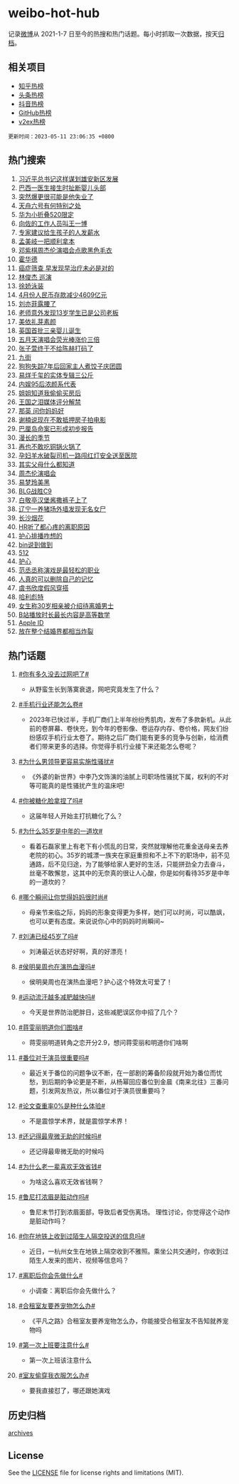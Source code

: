 # weibo-hot-hub

记录[微博](https://www.weibo.com)从 2021-1-7 日至今的热搜和热门话题。每小时抓取一次数据，按天[归档](archives)。

## 相关项目

- [知乎热榜](https://github.com/lonnyzhang423/zhihu-hot-hub)
- [头条热榜](https://github.com/lonnyzhang423/toutiao-hot-hub)
- [抖音热榜](https://github.com/lonnyzhang423/douyin-hot-hub)
- [GitHub热榜](https://github.com/lonnyzhang423/github-hot-hub)
- [v2ex热榜](https://github.com/lonnyzhang423/v2ex-hot-hub)


`更新时间：2023-05-11 23:06:35 +0800`

## 热门搜索

1. [习近平总书记这样谋划雄安新区发展](https://m.weibo.cn/search?containerid=100103type%3D1%26t%3D10%26q%3D%23%E4%B9%A0%E8%BF%91%E5%B9%B3%E6%80%BB%E4%B9%A6%E8%AE%B0%E8%BF%99%E6%A0%B7%E8%B0%8B%E5%88%92%E9%9B%84%E5%AE%89%E6%96%B0%E5%8C%BA%E5%8F%91%E5%B1%95%23&stream_entry_id=51&isnewpage=1&extparam=seat%3D1%26filter_type%3Drealtimehot%26c_type%3D51%26pos%3D0%26stream_entry_id%3D51%26cate%3D10103%26dgr%3D0%26display_time%3D1683817592%26pre_seqid%3D168381759268201841816&luicode=10000011&lfid=106003type%253D25%2526t%253D3%2526disable_hot%253D1%2526filter_type%253Drealtimehot)
1. [巴西一医生接生时扯断婴儿头部](https://m.weibo.cn/search?containerid=100103type%3D1%26t%3D10%26q%3D%23%E5%B7%B4%E8%A5%BF%E4%B8%80%E5%8C%BB%E7%94%9F%E6%8E%A5%E7%94%9F%E6%97%B6%E6%89%AF%E6%96%AD%E5%A9%B4%E5%84%BF%E5%A4%B4%E9%83%A8%23&stream_entry_id=31&isnewpage=1&extparam=seat%3D1%26lcate%3D5001%26filter_type%3Drealtimehot%26c_type%3D31%26pos%3D0%26realpos%3D1%26cate%3D5001%26dgr%3D0%26band_rank%3D1%26stream_entry_id%3D31%26q%3D%2523%25E5%25B7%25B4%25E8%25A5%25BF%25E4%25B8%2580%25E5%258C%25BB%25E7%2594%259F%25E6%258E%25A5%25E7%2594%259F%25E6%2597%25B6%25E6%2589%25AF%25E6%2596%25AD%25E5%25A9%25B4%25E5%2584%25BF%25E5%25A4%25B4%25E9%2583%25A8%2523%26flag%3D1%26display_time%3D1683817592%26pre_seqid%3D168381759268201841816&luicode=10000011&lfid=106003type%253D25%2526t%253D3%2526disable_hot%253D1%2526filter_type%253Drealtimehot)
1. [突然爆更很可能是他失业了](https://m.weibo.cn/search?containerid=100103type%3D1%26t%3D10%26q%3D%E7%AA%81%E7%84%B6%E7%88%86%E6%9B%B4%E5%BE%88%E5%8F%AF%E8%83%BD%E6%98%AF%E4%BB%96%E5%A4%B1%E4%B8%9A%E4%BA%86&stream_entry_id=31&isnewpage=1&extparam=seat%3D1%26lcate%3D5001%26filter_type%3Drealtimehot%26c_type%3D31%26pos%3D1%26realpos%3D2%26cate%3D5001%26dgr%3D0%26band_rank%3D2%26stream_entry_id%3D31%26q%3D%25E7%25AA%2581%25E7%2584%25B6%25E7%2588%2586%25E6%259B%25B4%25E5%25BE%2588%25E5%258F%25AF%25E8%2583%25BD%25E6%2598%25AF%25E4%25BB%2596%25E5%25A4%25B1%25E4%25B8%259A%25E4%25BA%2586%26flag%3D2%26display_time%3D1683817592%26pre_seqid%3D168381759268201841816&luicode=10000011&lfid=106003type%253D25%2526t%253D3%2526disable_hot%253D1%2526filter_type%253Drealtimehot)
1. [天舟六号有何特别之处](https://m.weibo.cn/search?containerid=100103type%3D1%26t%3D10%26q%3D%23%E5%A4%A9%E8%88%9F%E5%85%AD%E5%8F%B7%E6%9C%89%E4%BD%95%E7%89%B9%E5%88%AB%E4%B9%8B%E5%A4%84%23&stream_entry_id=31&isnewpage=1&extparam=seat%3D1%26lcate%3D5001%26filter_type%3Drealtimehot%26c_type%3D31%26pos%3D2%26realpos%3D3%26cate%3D5001%26dgr%3D0%26band_rank%3D3%26stream_entry_id%3D31%26q%3D%2523%25E5%25A4%25A9%25E8%2588%259F%25E5%2585%25AD%25E5%258F%25B7%25E6%259C%2589%25E4%25BD%2595%25E7%2589%25B9%25E5%2588%25AB%25E4%25B9%258B%25E5%25A4%2584%2523%26flag%3D0%26display_time%3D1683817592%26pre_seqid%3D168381759268201841816&luicode=10000011&lfid=106003type%253D25%2526t%253D3%2526disable_hot%253D1%2526filter_type%253Drealtimehot)
1. [华为小折叠520限定](https://m.weibo.cn/search?containerid=100103type%3D1%26t%3D10%26q%3D%23%E5%8D%8E%E4%B8%BA%E5%B0%8F%E6%8A%98%E5%8F%A0520%E9%99%90%E5%AE%9A%23&stream_entry_id=31&isnewpage=1&extparam=seat%3D1%26lcate%3D5001%26filter_type%3Drealtimehot%26c_type%3D31%26pos%3D3%26adid%3D188792%26cate%3D5001%26dgr%3D0%26topic_ad%3D1%26is_ad_pos%3D1%26stream_entry_id%3D31%26band_rank%3D4%26q%3D%2523%25E5%258D%258E%25E4%25B8%25BA%25E5%25B0%258F%25E6%258A%2598%25E5%258F%25A0520%25E9%2599%2590%25E5%25AE%259A%2523%26display_time%3D1683817592%26pre_seqid%3D168381759268201841816&luicode=10000011&lfid=106003type%253D25%2526t%253D3%2526disable_hot%253D1%2526filter_type%253Drealtimehot)
1. [向佐的工作人员叫王一博](https://m.weibo.cn/search?containerid=100103type%3D1%26t%3D10%26q%3D%23%E5%90%91%E4%BD%90%E7%9A%84%E5%B7%A5%E4%BD%9C%E4%BA%BA%E5%91%98%E5%8F%AB%E7%8E%8B%E4%B8%80%E5%8D%9A%23&stream_entry_id=31&isnewpage=1&extparam=seat%3D1%26lcate%3D5001%26filter_type%3Drealtimehot%26c_type%3D31%26pos%3D4%26realpos%3D4%26cate%3D5001%26dgr%3D0%26band_rank%3D4%26stream_entry_id%3D31%26q%3D%2523%25E5%2590%2591%25E4%25BD%2590%25E7%259A%2584%25E5%25B7%25A5%25E4%25BD%259C%25E4%25BA%25BA%25E5%2591%2598%25E5%258F%25AB%25E7%258E%258B%25E4%25B8%2580%25E5%258D%259A%2523%26flag%3D1%26display_time%3D1683817592%26pre_seqid%3D168381759268201841816&luicode=10000011&lfid=106003type%253D25%2526t%253D3%2526disable_hot%253D1%2526filter_type%253Drealtimehot)
1. [专家建议给生孩子的人发薪水](https://m.weibo.cn/search?containerid=100103type%3D1%26t%3D10%26q%3D%23%E4%B8%93%E5%AE%B6%E5%BB%BA%E8%AE%AE%E7%BB%99%E7%94%9F%E5%AD%A9%E5%AD%90%E7%9A%84%E4%BA%BA%E5%8F%91%E8%96%AA%E6%B0%B4%23&stream_entry_id=31&isnewpage=1&extparam=seat%3D1%26lcate%3D5001%26filter_type%3Drealtimehot%26c_type%3D31%26pos%3D5%26realpos%3D5%26cate%3D5001%26dgr%3D0%26band_rank%3D5%26stream_entry_id%3D31%26q%3D%2523%25E4%25B8%2593%25E5%25AE%25B6%25E5%25BB%25BA%25E8%25AE%25AE%25E7%25BB%2599%25E7%2594%259F%25E5%25AD%25A9%25E5%25AD%2590%25E7%259A%2584%25E4%25BA%25BA%25E5%258F%2591%25E8%2596%25AA%25E6%25B0%25B4%2523%26flag%3D1%26display_time%3D1683817592%26pre_seqid%3D168381759268201841816&luicode=10000011&lfid=106003type%253D25%2526t%253D3%2526disable_hot%253D1%2526filter_type%253Drealtimehot)
1. [孟美岐一把顺利拿本](https://m.weibo.cn/search?containerid=100103type%3D1%26t%3D10%26q%3D%23%E5%AD%9F%E7%BE%8E%E5%B2%90%E4%B8%80%E6%8A%8A%E9%A1%BA%E5%88%A9%E6%8B%BF%E6%9C%AC%23&stream_entry_id=31&isnewpage=1&extparam=seat%3D1%26lcate%3D5001%26filter_type%3Drealtimehot%26c_type%3D31%26pos%3D6%26realpos%3D6%26cate%3D5001%26dgr%3D0%26band_rank%3D6%26stream_entry_id%3D31%26q%3D%2523%25E5%25AD%259F%25E7%25BE%258E%25E5%25B2%2590%25E4%25B8%2580%25E6%258A%258A%25E9%25A1%25BA%25E5%2588%25A9%25E6%258B%25BF%25E6%259C%25AC%2523%26flag%3D1%26display_time%3D1683817592%26pre_seqid%3D168381759268201841816&luicode=10000011&lfid=106003type%253D25%2526t%253D3%2526disable_hot%253D1%2526filter_type%253Drealtimehot)
1. [邓紫棋周杰伦演唱会点歌黑色毛衣](https://m.weibo.cn/search?containerid=100103type%3D1%26t%3D10%26q%3D%E9%82%93%E7%B4%AB%E6%A3%8B%E5%91%A8%E6%9D%B0%E4%BC%A6%E6%BC%94%E5%94%B1%E4%BC%9A%E7%82%B9%E6%AD%8C%E9%BB%91%E8%89%B2%E6%AF%9B%E8%A1%A3&stream_entry_id=31&isnewpage=1&extparam=seat%3D1%26lcate%3D5001%26filter_type%3Drealtimehot%26c_type%3D31%26pos%3D7%26realpos%3D7%26cate%3D5001%26dgr%3D0%26band_rank%3D7%26stream_entry_id%3D31%26q%3D%25E9%2582%2593%25E7%25B4%25AB%25E6%25A3%258B%25E5%2591%25A8%25E6%259D%25B0%25E4%25BC%25A6%25E6%25BC%2594%25E5%2594%25B1%25E4%25BC%259A%25E7%2582%25B9%25E6%25AD%258C%25E9%25BB%2591%25E8%2589%25B2%25E6%25AF%259B%25E8%25A1%25A3%26flag%3D1%26display_time%3D1683817592%26pre_seqid%3D168381759268201841816&luicode=10000011&lfid=106003type%253D25%2526t%253D3%2526disable_hot%253D1%2526filter_type%253Drealtimehot)
1. [霍华德](https://m.weibo.cn/search?containerid=100103type%3D1%26t%3D10%26q%3D%E9%9C%8D%E5%8D%8E%E5%BE%B7&stream_entry_id=31&isnewpage=1&extparam=seat%3D1%26lcate%3D5001%26filter_type%3Drealtimehot%26c_type%3D31%26pos%3D8%26realpos%3D8%26cate%3D5001%26dgr%3D0%26band_rank%3D8%26stream_entry_id%3D31%26q%3D%25E9%259C%258D%25E5%258D%258E%25E5%25BE%25B7%26flag%3D1%26display_time%3D1683817592%26pre_seqid%3D168381759268201841816&luicode=10000011&lfid=106003type%253D25%2526t%253D3%2526disable_hot%253D1%2526filter_type%253Drealtimehot)
1. [癌症筛查 早发现早治疗未必是对的](https://m.weibo.cn/search?containerid=100103type%3D1%26t%3D10%26q%3D%E7%99%8C%E7%97%87%E7%AD%9B%E6%9F%A5+%E6%97%A9%E5%8F%91%E7%8E%B0%E6%97%A9%E6%B2%BB%E7%96%97%E6%9C%AA%E5%BF%85%E6%98%AF%E5%AF%B9%E7%9A%84&stream_entry_id=31&isnewpage=1&extparam=seat%3D1%26lcate%3D5001%26filter_type%3Drealtimehot%26c_type%3D31%26pos%3D9%26realpos%3D9%26cate%3D5001%26dgr%3D0%26band_rank%3D9%26stream_entry_id%3D31%26q%3D%25E7%2599%258C%25E7%2597%2587%25E7%25AD%259B%25E6%259F%25A5%2520%25E6%2597%25A9%25E5%258F%2591%25E7%258E%25B0%25E6%2597%25A9%25E6%25B2%25BB%25E7%2596%2597%25E6%259C%25AA%25E5%25BF%2585%25E6%2598%25AF%25E5%25AF%25B9%25E7%259A%2584%26flag%3D16%26display_time%3D1683817592%26pre_seqid%3D168381759268201841816&luicode=10000011&lfid=106003type%253D25%2526t%253D3%2526disable_hot%253D1%2526filter_type%253Drealtimehot)
1. [林俊杰 巡演](https://m.weibo.cn/search?containerid=100103type%3D1%26t%3D10%26q%3D%E6%9E%97%E4%BF%8A%E6%9D%B0+%E5%B7%A1%E6%BC%94&stream_entry_id=31&isnewpage=1&extparam=seat%3D1%26lcate%3D5001%26filter_type%3Drealtimehot%26c_type%3D31%26pos%3D10%26realpos%3D10%26cate%3D5001%26dgr%3D0%26band_rank%3D10%26stream_entry_id%3D31%26q%3D%25E6%259E%2597%25E4%25BF%258A%25E6%259D%25B0%2520%25E5%25B7%25A1%25E6%25BC%2594%26flag%3D1%26display_time%3D1683817592%26pre_seqid%3D168381759268201841816&luicode=10000011&lfid=106003type%253D25%2526t%253D3%2526disable_hot%253D1%2526filter_type%253Drealtimehot)
1. [徐娇泳装](https://m.weibo.cn/search?containerid=100103type%3D1%26t%3D10%26q%3D%23%E5%BE%90%E5%A8%87%E6%B3%B3%E8%A3%85%23&stream_entry_id=31&isnewpage=1&extparam=seat%3D1%26lcate%3D5001%26filter_type%3Drealtimehot%26c_type%3D31%26pos%3D11%26realpos%3D11%26cate%3D5001%26dgr%3D0%26band_rank%3D11%26stream_entry_id%3D31%26q%3D%2523%25E5%25BE%2590%25E5%25A8%2587%25E6%25B3%25B3%25E8%25A3%2585%2523%26flag%3D2%26display_time%3D1683817592%26pre_seqid%3D168381759268201841816&luicode=10000011&lfid=106003type%253D25%2526t%253D3%2526disable_hot%253D1%2526filter_type%253Drealtimehot)
1. [4月份人民币存款减少4609亿元](https://m.weibo.cn/search?containerid=100103type%3D1%26t%3D10%26q%3D%234%E6%9C%88%E4%BB%BD%E4%BA%BA%E6%B0%91%E5%B8%81%E5%AD%98%E6%AC%BE%E5%87%8F%E5%B0%914609%E4%BA%BF%E5%85%83%23&stream_entry_id=31&isnewpage=1&extparam=seat%3D1%26lcate%3D5001%26filter_type%3Drealtimehot%26c_type%3D31%26pos%3D12%26realpos%3D12%26cate%3D5001%26dgr%3D0%26band_rank%3D12%26stream_entry_id%3D31%26q%3D%25234%25E6%259C%2588%25E4%25BB%25BD%25E4%25BA%25BA%25E6%25B0%2591%25E5%25B8%2581%25E5%25AD%2598%25E6%25AC%25BE%25E5%2587%258F%25E5%25B0%25914609%25E4%25BA%25BF%25E5%2585%2583%2523%26flag%3D0%26display_time%3D1683817592%26pre_seqid%3D168381759268201841816&luicode=10000011&lfid=106003type%253D25%2526t%253D3%2526disable_hot%253D1%2526filter_type%253Drealtimehot)
1. [刘亦菲露腰了](https://m.weibo.cn/search?containerid=100103type%3D1%26t%3D10%26q%3D%23%E5%88%98%E4%BA%A6%E8%8F%B2%E9%9C%B2%E8%85%B0%E4%BA%86%23&stream_entry_id=31&isnewpage=1&extparam=seat%3D1%26lcate%3D5001%26filter_type%3Drealtimehot%26c_type%3D31%26pos%3D13%26realpos%3D13%26cate%3D5001%26dgr%3D0%26band_rank%3D13%26stream_entry_id%3D31%26q%3D%2523%25E5%2588%2598%25E4%25BA%25A6%25E8%258F%25B2%25E9%259C%25B2%25E8%2585%25B0%25E4%25BA%2586%2523%26flag%3D2%26display_time%3D1683817592%26pre_seqid%3D168381759268201841816&luicode=10000011&lfid=106003type%253D25%2526t%253D3%2526disable_hot%253D1%2526filter_type%253Drealtimehot)
1. [老师意外发现13岁学生已是公司老板](https://m.weibo.cn/search?containerid=100103type%3D1%26t%3D10%26q%3D%23%E8%80%81%E5%B8%88%E6%84%8F%E5%A4%96%E5%8F%91%E7%8E%B013%E5%B2%81%E5%AD%A6%E7%94%9F%E5%B7%B2%E6%98%AF%E5%85%AC%E5%8F%B8%E8%80%81%E6%9D%BF%23&stream_entry_id=31&isnewpage=1&extparam=seat%3D1%26lcate%3D5001%26filter_type%3Drealtimehot%26c_type%3D31%26pos%3D14%26realpos%3D14%26cate%3D5001%26dgr%3D0%26band_rank%3D14%26stream_entry_id%3D31%26q%3D%2523%25E8%2580%2581%25E5%25B8%2588%25E6%2584%258F%25E5%25A4%2596%25E5%258F%2591%25E7%258E%25B013%25E5%25B2%2581%25E5%25AD%25A6%25E7%2594%259F%25E5%25B7%25B2%25E6%2598%25AF%25E5%2585%25AC%25E5%258F%25B8%25E8%2580%2581%25E6%259D%25BF%2523%26flag%3D0%26display_time%3D1683817592%26pre_seqid%3D168381759268201841816&luicode=10000011&lfid=106003type%253D25%2526t%253D3%2526disable_hot%253D1%2526filter_type%253Drealtimehot)
1. [美依礼芽素颜](https://m.weibo.cn/search?containerid=100103type%3D1%26t%3D10%26q%3D%23%E7%BE%8E%E4%BE%9D%E7%A4%BC%E8%8A%BD%E7%B4%A0%E9%A2%9C%23&stream_entry_id=31&isnewpage=1&extparam=seat%3D1%26lcate%3D5001%26filter_type%3Drealtimehot%26c_type%3D31%26pos%3D15%26realpos%3D15%26cate%3D5001%26dgr%3D0%26band_rank%3D15%26stream_entry_id%3D31%26q%3D%2523%25E7%25BE%258E%25E4%25BE%259D%25E7%25A4%25BC%25E8%258A%25BD%25E7%25B4%25A0%25E9%25A2%259C%2523%26flag%3D0%26display_time%3D1683817592%26pre_seqid%3D168381759268201841816&luicode=10000011&lfid=106003type%253D25%2526t%253D3%2526disable_hot%253D1%2526filter_type%253Drealtimehot)
1. [英国首批三亲婴儿诞生](https://m.weibo.cn/search?containerid=100103type%3D1%26t%3D10%26q%3D%23%E8%8B%B1%E5%9B%BD%E9%A6%96%E6%89%B9%E4%B8%89%E4%BA%B2%E5%A9%B4%E5%84%BF%E8%AF%9E%E7%94%9F%23&stream_entry_id=31&isnewpage=1&extparam=seat%3D1%26lcate%3D5001%26filter_type%3Drealtimehot%26c_type%3D31%26pos%3D16%26realpos%3D16%26cate%3D5001%26dgr%3D0%26band_rank%3D16%26stream_entry_id%3D31%26q%3D%2523%25E8%258B%25B1%25E5%259B%25BD%25E9%25A6%2596%25E6%2589%25B9%25E4%25B8%2589%25E4%25BA%25B2%25E5%25A9%25B4%25E5%2584%25BF%25E8%25AF%259E%25E7%2594%259F%2523%26flag%3D0%26display_time%3D1683817592%26pre_seqid%3D168381759268201841816&luicode=10000011&lfid=106003type%253D25%2526t%253D3%2526disable_hot%253D1%2526filter_type%253Drealtimehot)
1. [五月天演唱会荧光棒涨价三倍](https://m.weibo.cn/search?containerid=100103type%3D1%26t%3D10%26q%3D%23%E4%BA%94%E6%9C%88%E5%A4%A9%E6%BC%94%E5%94%B1%E4%BC%9A%E8%8D%A7%E5%85%89%E6%A3%92%E6%B6%A8%E4%BB%B7%E4%B8%89%E5%80%8D%23&stream_entry_id=31&isnewpage=1&extparam=seat%3D1%26lcate%3D5001%26filter_type%3Drealtimehot%26c_type%3D31%26pos%3D17%26realpos%3D17%26cate%3D5001%26dgr%3D0%26band_rank%3D17%26stream_entry_id%3D31%26q%3D%2523%25E4%25BA%2594%25E6%259C%2588%25E5%25A4%25A9%25E6%25BC%2594%25E5%2594%25B1%25E4%25BC%259A%25E8%258D%25A7%25E5%2585%2589%25E6%25A3%2592%25E6%25B6%25A8%25E4%25BB%25B7%25E4%25B8%2589%25E5%2580%258D%2523%26flag%3D1%26display_time%3D1683817592%26pre_seqid%3D168381759268201841816&luicode=10000011&lfid=106003type%253D25%2526t%253D3%2526disable_hot%253D1%2526filter_type%253Drealtimehot)
1. [张子萱终于不给陈赫打码了](https://m.weibo.cn/search?containerid=100103type%3D1%26t%3D10%26q%3D%23%E5%BC%A0%E5%AD%90%E8%90%B1%E7%BB%88%E4%BA%8E%E4%B8%8D%E7%BB%99%E9%99%88%E8%B5%AB%E6%89%93%E7%A0%81%E4%BA%86%23&stream_entry_id=31&isnewpage=1&extparam=seat%3D1%26lcate%3D5001%26filter_type%3Drealtimehot%26c_type%3D31%26pos%3D18%26realpos%3D18%26cate%3D5001%26dgr%3D0%26band_rank%3D18%26stream_entry_id%3D31%26q%3D%2523%25E5%25BC%25A0%25E5%25AD%2590%25E8%2590%25B1%25E7%25BB%2588%25E4%25BA%258E%25E4%25B8%258D%25E7%25BB%2599%25E9%2599%2588%25E8%25B5%25AB%25E6%2589%2593%25E7%25A0%2581%25E4%25BA%2586%2523%26flag%3D0%26display_time%3D1683817592%26pre_seqid%3D168381759268201841816&luicode=10000011&lfid=106003type%253D25%2526t%253D3%2526disable_hot%253D1%2526filter_type%253Drealtimehot)
1. [九街](https://m.weibo.cn/search?containerid=100103type%3D1%26t%3D10%26q%3D%E4%B9%9D%E8%A1%97&stream_entry_id=31&isnewpage=1&extparam=seat%3D1%26lcate%3D5001%26filter_type%3Drealtimehot%26c_type%3D31%26pos%3D19%26realpos%3D19%26cate%3D5001%26dgr%3D0%26band_rank%3D19%26stream_entry_id%3D31%26q%3D%25E4%25B9%259D%25E8%25A1%2597%26flag%3D1%26display_time%3D1683817592%26pre_seqid%3D168381759268201841816&luicode=10000011&lfid=106003type%253D25%2526t%253D3%2526disable_hot%253D1%2526filter_type%253Drealtimehot)
1. [狗狗失踪7年后回家主人煮饺子庆团圆](https://m.weibo.cn/search?containerid=100103type%3D1%26t%3D10%26q%3D%23%E7%8B%97%E7%8B%97%E5%A4%B1%E8%B8%AA7%E5%B9%B4%E5%90%8E%E5%9B%9E%E5%AE%B6%E4%B8%BB%E4%BA%BA%E7%85%AE%E9%A5%BA%E5%AD%90%E5%BA%86%E5%9B%A2%E5%9C%86%23&stream_entry_id=31&isnewpage=1&extparam=seat%3D1%26lcate%3D5001%26filter_type%3Drealtimehot%26c_type%3D31%26pos%3D20%26realpos%3D20%26cate%3D5001%26dgr%3D0%26band_rank%3D20%26stream_entry_id%3D31%26q%3D%2523%25E7%258B%2597%25E7%258B%2597%25E5%25A4%25B1%25E8%25B8%25AA7%25E5%25B9%25B4%25E5%2590%258E%25E5%259B%259E%25E5%25AE%25B6%25E4%25B8%25BB%25E4%25BA%25BA%25E7%2585%25AE%25E9%25A5%25BA%25E5%25AD%2590%25E5%25BA%2586%25E5%259B%25A2%25E5%259C%2586%2523%26flag%3D0%26display_time%3D1683817592%26pre_seqid%3D168381759268201841816&luicode=10000011&lfid=106003type%253D25%2526t%253D3%2526disable_hot%253D1%2526filter_type%253Drealtimehot)
1. [易烊千玺的实体专辑三公斤](https://m.weibo.cn/search?containerid=100103type%3D1%26t%3D10%26q%3D%23%E6%98%93%E7%83%8A%E5%8D%83%E7%8E%BA%E7%9A%84%E5%AE%9E%E4%BD%93%E4%B8%93%E8%BE%91%E4%B8%89%E5%85%AC%E6%96%A4%23&stream_entry_id=31&isnewpage=1&extparam=seat%3D1%26lcate%3D5001%26filter_type%3Drealtimehot%26c_type%3D31%26pos%3D21%26realpos%3D21%26cate%3D5001%26dgr%3D0%26band_rank%3D21%26stream_entry_id%3D31%26q%3D%2523%25E6%2598%2593%25E7%2583%258A%25E5%258D%2583%25E7%258E%25BA%25E7%259A%2584%25E5%25AE%259E%25E4%25BD%2593%25E4%25B8%2593%25E8%25BE%2591%25E4%25B8%2589%25E5%2585%25AC%25E6%2596%25A4%2523%26flag%3D1%26display_time%3D1683817592%26pre_seqid%3D168381759268201841816&luicode=10000011&lfid=106003type%253D25%2526t%253D3%2526disable_hot%253D1%2526filter_type%253Drealtimehot)
1. [内娱95后浓颜系代表](https://m.weibo.cn/search?containerid=100103type%3D1%26t%3D10%26q%3D%23%E5%86%85%E5%A8%B195%E5%90%8E%E6%B5%93%E9%A2%9C%E7%B3%BB%E4%BB%A3%E8%A1%A8%23&stream_entry_id=31&isnewpage=1&extparam=seat%3D1%26lcate%3D5001%26filter_type%3Drealtimehot%26c_type%3D31%26pos%3D22%26realpos%3D22%26cate%3D5001%26dgr%3D0%26band_rank%3D22%26stream_entry_id%3D31%26q%3D%2523%25E5%2586%2585%25E5%25A8%25B195%25E5%2590%258E%25E6%25B5%2593%25E9%25A2%259C%25E7%25B3%25BB%25E4%25BB%25A3%25E8%25A1%25A8%2523%26flag%3D1%26display_time%3D1683817592%26pre_seqid%3D168381759268201841816&luicode=10000011&lfid=106003type%253D25%2526t%253D3%2526disable_hot%253D1%2526filter_type%253Drealtimehot)
1. [姐姐知道我偷偷买房后](https://m.weibo.cn/search?containerid=100103type%3D1%26t%3D10%26q%3D%23%E5%A7%90%E5%A7%90%E7%9F%A5%E9%81%93%E6%88%91%E5%81%B7%E5%81%B7%E4%B9%B0%E6%88%BF%E5%90%8E%23&stream_entry_id=31&isnewpage=1&extparam=seat%3D1%26lcate%3D5001%26filter_type%3Drealtimehot%26c_type%3D31%26pos%3D23%26realpos%3D23%26cate%3D5001%26dgr%3D0%26band_rank%3D23%26stream_entry_id%3D31%26q%3D%2523%25E5%25A7%2590%25E5%25A7%2590%25E7%259F%25A5%25E9%2581%2593%25E6%2588%2591%25E5%2581%25B7%25E5%2581%25B7%25E4%25B9%25B0%25E6%2588%25BF%25E5%2590%258E%2523%26flag%3D0%26display_time%3D1683817592%26pre_seqid%3D168381759268201841816&luicode=10000011&lfid=106003type%253D25%2526t%253D3%2526disable_hot%253D1%2526filter_type%253Drealtimehot)
1. [王国之泪媒体评分解禁](https://m.weibo.cn/search?containerid=100103type%3D1%26t%3D10%26q%3D%23%E7%8E%8B%E5%9B%BD%E4%B9%8B%E6%B3%AA%E5%AA%92%E4%BD%93%E8%AF%84%E5%88%86%E8%A7%A3%E7%A6%81%23&stream_entry_id=31&isnewpage=1&extparam=seat%3D1%26lcate%3D5001%26filter_type%3Drealtimehot%26c_type%3D31%26pos%3D24%26realpos%3D24%26cate%3D5001%26dgr%3D0%26band_rank%3D24%26stream_entry_id%3D31%26q%3D%2523%25E7%258E%258B%25E5%259B%25BD%25E4%25B9%258B%25E6%25B3%25AA%25E5%25AA%2592%25E4%25BD%2593%25E8%25AF%2584%25E5%2588%2586%25E8%25A7%25A3%25E7%25A6%2581%2523%26flag%3D0%26display_time%3D1683817592%26pre_seqid%3D168381759268201841816&luicode=10000011&lfid=106003type%253D25%2526t%253D3%2526disable_hot%253D1%2526filter_type%253Drealtimehot)
1. [那英 问你妈妈好](https://m.weibo.cn/search?containerid=100103type%3D1%26t%3D10%26q%3D%E9%82%A3%E8%8B%B1+%E9%97%AE%E4%BD%A0%E5%A6%88%E5%A6%88%E5%A5%BD&stream_entry_id=31&isnewpage=1&extparam=seat%3D1%26lcate%3D5001%26filter_type%3Drealtimehot%26c_type%3D31%26pos%3D25%26realpos%3D25%26cate%3D5001%26dgr%3D0%26band_rank%3D25%26stream_entry_id%3D31%26q%3D%25E9%2582%25A3%25E8%258B%25B1%2520%25E9%2597%25AE%25E4%25BD%25A0%25E5%25A6%2588%25E5%25A6%2588%25E5%25A5%25BD%26flag%3D0%26display_time%3D1683817592%26pre_seqid%3D168381759268201841816&luicode=10000011&lfid=106003type%253D25%2526t%253D3%2526disable_hot%253D1%2526filter_type%253Drealtimehot)
1. [谢楠说现在不敢抵押房子拍电影](https://m.weibo.cn/search?containerid=100103type%3D1%26t%3D10%26q%3D%23%E8%B0%A2%E6%A5%A0%E8%AF%B4%E7%8E%B0%E5%9C%A8%E4%B8%8D%E6%95%A2%E6%8A%B5%E6%8A%BC%E6%88%BF%E5%AD%90%E6%8B%8D%E7%94%B5%E5%BD%B1%23&stream_entry_id=31&isnewpage=1&extparam=seat%3D1%26lcate%3D5001%26filter_type%3Drealtimehot%26c_type%3D31%26pos%3D26%26realpos%3D26%26cate%3D5001%26dgr%3D0%26band_rank%3D26%26stream_entry_id%3D31%26q%3D%2523%25E8%25B0%25A2%25E6%25A5%25A0%25E8%25AF%25B4%25E7%258E%25B0%25E5%259C%25A8%25E4%25B8%258D%25E6%2595%25A2%25E6%258A%25B5%25E6%258A%25BC%25E6%2588%25BF%25E5%25AD%2590%25E6%258B%258D%25E7%2594%25B5%25E5%25BD%25B1%2523%26flag%3D0%26display_time%3D1683817592%26pre_seqid%3D168381759268201841816&luicode=10000011&lfid=106003type%253D25%2526t%253D3%2526disable_hot%253D1%2526filter_type%253Drealtimehot)
1. [巴厘岛命案已形成初步报告](https://m.weibo.cn/search?containerid=100103type%3D1%26t%3D10%26q%3D%23%E5%B7%B4%E5%8E%98%E5%B2%9B%E5%91%BD%E6%A1%88%E5%B7%B2%E5%BD%A2%E6%88%90%E5%88%9D%E6%AD%A5%E6%8A%A5%E5%91%8A%23&stream_entry_id=31&isnewpage=1&extparam=seat%3D1%26lcate%3D5001%26filter_type%3Drealtimehot%26c_type%3D31%26pos%3D27%26realpos%3D27%26cate%3D5001%26dgr%3D0%26band_rank%3D27%26stream_entry_id%3D31%26q%3D%2523%25E5%25B7%25B4%25E5%258E%2598%25E5%25B2%259B%25E5%2591%25BD%25E6%25A1%2588%25E5%25B7%25B2%25E5%25BD%25A2%25E6%2588%2590%25E5%2588%259D%25E6%25AD%25A5%25E6%258A%25A5%25E5%2591%258A%2523%26flag%3D0%26display_time%3D1683817592%26pre_seqid%3D168381759268201841816&luicode=10000011&lfid=106003type%253D25%2526t%253D3%2526disable_hot%253D1%2526filter_type%253Drealtimehot)
1. [漫长的季节](https://m.weibo.cn/search?containerid=100103type%3D1%26t%3D10%26q%3D%E6%BC%AB%E9%95%BF%E7%9A%84%E5%AD%A3%E8%8A%82&stream_entry_id=31&isnewpage=1&extparam=seat%3D1%26lcate%3D5001%26filter_type%3Drealtimehot%26c_type%3D31%26pos%3D28%26realpos%3D28%26cate%3D5001%26dgr%3D0%26band_rank%3D28%26stream_entry_id%3D31%26q%3D%25E6%25BC%25AB%25E9%2595%25BF%25E7%259A%2584%25E5%25AD%25A3%25E8%258A%2582%26flag%3D1%26display_time%3D1683817592%26pre_seqid%3D168381759268201841816&luicode=10000011&lfid=106003type%253D25%2526t%253D3%2526disable_hot%253D1%2526filter_type%253Drealtimehot)
1. [再也不敢吃铜锅火锅了](https://m.weibo.cn/search?containerid=100103type%3D1%26t%3D10%26q%3D%23%E5%86%8D%E4%B9%9F%E4%B8%8D%E6%95%A2%E5%90%83%E9%93%9C%E9%94%85%E7%81%AB%E9%94%85%E4%BA%86%23&stream_entry_id=31&isnewpage=1&extparam=seat%3D1%26lcate%3D5001%26filter_type%3Drealtimehot%26c_type%3D31%26pos%3D29%26realpos%3D29%26cate%3D5001%26dgr%3D0%26band_rank%3D29%26stream_entry_id%3D31%26q%3D%2523%25E5%2586%258D%25E4%25B9%259F%25E4%25B8%258D%25E6%2595%25A2%25E5%2590%2583%25E9%2593%259C%25E9%2594%2585%25E7%2581%25AB%25E9%2594%2585%25E4%25BA%2586%2523%26flag%3D0%26display_time%3D1683817592%26pre_seqid%3D168381759268201841816&luicode=10000011&lfid=106003type%253D25%2526t%253D3%2526disable_hot%253D1%2526filter_type%253Drealtimehot)
1. [孕妇羊水破裂司机一路闯红灯安全送至医院](https://m.weibo.cn/search?containerid=100103type%3D1%26t%3D10%26q%3D%23%E5%AD%95%E5%A6%87%E7%BE%8A%E6%B0%B4%E7%A0%B4%E8%A3%82%E5%8F%B8%E6%9C%BA%E4%B8%80%E8%B7%AF%E9%97%AF%E7%BA%A2%E7%81%AF%E5%AE%89%E5%85%A8%E9%80%81%E8%87%B3%E5%8C%BB%E9%99%A2%23&stream_entry_id=31&isnewpage=1&extparam=seat%3D1%26lcate%3D5001%26filter_type%3Drealtimehot%26c_type%3D31%26pos%3D30%26realpos%3D30%26cate%3D5001%26dgr%3D0%26band_rank%3D30%26stream_entry_id%3D31%26q%3D%2523%25E5%25AD%2595%25E5%25A6%2587%25E7%25BE%258A%25E6%25B0%25B4%25E7%25A0%25B4%25E8%25A3%2582%25E5%258F%25B8%25E6%259C%25BA%25E4%25B8%2580%25E8%25B7%25AF%25E9%2597%25AF%25E7%25BA%25A2%25E7%2581%25AF%25E5%25AE%2589%25E5%2585%25A8%25E9%2580%2581%25E8%2587%25B3%25E5%258C%25BB%25E9%2599%25A2%2523%26flag%3D0%26display_time%3D1683817592%26pre_seqid%3D168381759268201841816&luicode=10000011&lfid=106003type%253D25%2526t%253D3%2526disable_hot%253D1%2526filter_type%253Drealtimehot)
1. [其实父母什么都知道](https://m.weibo.cn/search?containerid=100103type%3D1%26t%3D10%26q%3D%23%E5%85%B6%E5%AE%9E%E7%88%B6%E6%AF%8D%E4%BB%80%E4%B9%88%E9%83%BD%E7%9F%A5%E9%81%93%23&stream_entry_id=31&isnewpage=1&extparam=seat%3D1%26lcate%3D5001%26filter_type%3Drealtimehot%26c_type%3D31%26pos%3D31%26realpos%3D31%26cate%3D5001%26dgr%3D0%26band_rank%3D31%26stream_entry_id%3D31%26q%3D%2523%25E5%2585%25B6%25E5%25AE%259E%25E7%2588%25B6%25E6%25AF%258D%25E4%25BB%2580%25E4%25B9%2588%25E9%2583%25BD%25E7%259F%25A5%25E9%2581%2593%2523%26flag%3D1%26display_time%3D1683817592%26pre_seqid%3D168381759268201841816&luicode=10000011&lfid=106003type%253D25%2526t%253D3%2526disable_hot%253D1%2526filter_type%253Drealtimehot)
1. [周杰伦演唱会](https://m.weibo.cn/search?containerid=100103type%3D1%26t%3D10%26q%3D%E5%91%A8%E6%9D%B0%E4%BC%A6%E6%BC%94%E5%94%B1%E4%BC%9A&stream_entry_id=31&isnewpage=1&extparam=seat%3D1%26lcate%3D5001%26filter_type%3Drealtimehot%26c_type%3D31%26pos%3D32%26realpos%3D32%26cate%3D5001%26dgr%3D0%26band_rank%3D32%26stream_entry_id%3D31%26q%3D%25E5%2591%25A8%25E6%259D%25B0%25E4%25BC%25A6%25E6%25BC%2594%25E5%2594%25B1%25E4%25BC%259A%26flag%3D1%26display_time%3D1683817592%26pre_seqid%3D168381759268201841816&luicode=10000011&lfid=106003type%253D25%2526t%253D3%2526disable_hot%253D1%2526filter_type%253Drealtimehot)
1. [易梦玲美黑](https://m.weibo.cn/search?containerid=100103type%3D1%26t%3D10%26q%3D%23%E6%98%93%E6%A2%A6%E7%8E%B2%E7%BE%8E%E9%BB%91%23&stream_entry_id=31&isnewpage=1&extparam=seat%3D1%26lcate%3D5001%26filter_type%3Drealtimehot%26c_type%3D31%26pos%3D33%26realpos%3D33%26cate%3D5001%26dgr%3D0%26band_rank%3D33%26stream_entry_id%3D31%26q%3D%2523%25E6%2598%2593%25E6%25A2%25A6%25E7%258E%25B2%25E7%25BE%258E%25E9%25BB%2591%2523%26flag%3D0%26display_time%3D1683817592%26pre_seqid%3D168381759268201841816&luicode=10000011&lfid=106003type%253D25%2526t%253D3%2526disable_hot%253D1%2526filter_type%253Drealtimehot)
1. [BLG战胜C9](https://m.weibo.cn/search?containerid=100103type%3D1%26t%3D10%26q%3D%23BLG%E6%88%98%E8%83%9CC9%23&stream_entry_id=31&isnewpage=1&extparam=seat%3D1%26lcate%3D5001%26filter_type%3Drealtimehot%26c_type%3D31%26pos%3D34%26realpos%3D34%26cate%3D5001%26dgr%3D0%26band_rank%3D34%26stream_entry_id%3D31%26q%3D%2523BLG%25E6%2588%2598%25E8%2583%259CC9%2523%26flag%3D1%26display_time%3D1683817592%26pre_seqid%3D168381759268201841816&luicode=10000011&lfid=106003type%253D25%2526t%253D3%2526disable_hot%253D1%2526filter_type%253Drealtimehot)
1. [白敬亭汉堡酱撒裤子上了](https://m.weibo.cn/search?containerid=100103type%3D1%26t%3D10%26q%3D%23%E7%99%BD%E6%95%AC%E4%BA%AD%E6%B1%89%E5%A0%A1%E9%85%B1%E6%92%92%E8%A3%A4%E5%AD%90%E4%B8%8A%E4%BA%86%23&stream_entry_id=31&isnewpage=1&extparam=seat%3D1%26lcate%3D5001%26filter_type%3Drealtimehot%26c_type%3D31%26pos%3D35%26realpos%3D35%26cate%3D5001%26dgr%3D0%26band_rank%3D35%26stream_entry_id%3D31%26q%3D%2523%25E7%2599%25BD%25E6%2595%25AC%25E4%25BA%25AD%25E6%25B1%2589%25E5%25A0%25A1%25E9%2585%25B1%25E6%2592%2592%25E8%25A3%25A4%25E5%25AD%2590%25E4%25B8%258A%25E4%25BA%2586%2523%26flag%3D1%26display_time%3D1683817592%26pre_seqid%3D168381759268201841816&luicode=10000011&lfid=106003type%253D25%2526t%253D3%2526disable_hot%253D1%2526filter_type%253Drealtimehot)
1. [辽宁一养猪场外墙发现无名女尸](https://m.weibo.cn/search?containerid=100103type%3D1%26t%3D10%26q%3D%23%E8%BE%BD%E5%AE%81%E4%B8%80%E5%85%BB%E7%8C%AA%E5%9C%BA%E5%A4%96%E5%A2%99%E5%8F%91%E7%8E%B0%E6%97%A0%E5%90%8D%E5%A5%B3%E5%B0%B8%23&stream_entry_id=31&isnewpage=1&extparam=seat%3D1%26lcate%3D5001%26filter_type%3Drealtimehot%26c_type%3D31%26pos%3D36%26realpos%3D36%26cate%3D5001%26dgr%3D0%26band_rank%3D36%26stream_entry_id%3D31%26q%3D%2523%25E8%25BE%25BD%25E5%25AE%2581%25E4%25B8%2580%25E5%2585%25BB%25E7%258C%25AA%25E5%259C%25BA%25E5%25A4%2596%25E5%25A2%2599%25E5%258F%2591%25E7%258E%25B0%25E6%2597%25A0%25E5%2590%258D%25E5%25A5%25B3%25E5%25B0%25B8%2523%26flag%3D0%26display_time%3D1683817592%26pre_seqid%3D168381759268201841816&luicode=10000011&lfid=106003type%253D25%2526t%253D3%2526disable_hot%253D1%2526filter_type%253Drealtimehot)
1. [长沙烟花](https://m.weibo.cn/search?containerid=100103type%3D1%26t%3D10%26q%3D%E9%95%BF%E6%B2%99%E7%83%9F%E8%8A%B1&stream_entry_id=31&isnewpage=1&extparam=seat%3D1%26lcate%3D5001%26filter_type%3Drealtimehot%26c_type%3D31%26pos%3D37%26realpos%3D37%26cate%3D5001%26dgr%3D0%26band_rank%3D37%26stream_entry_id%3D31%26q%3D%25E9%2595%25BF%25E6%25B2%2599%25E7%2583%259F%25E8%258A%25B1%26flag%3D0%26display_time%3D1683817592%26pre_seqid%3D168381759268201841816&luicode=10000011&lfid=106003type%253D25%2526t%253D3%2526disable_hot%253D1%2526filter_type%253Drealtimehot)
1. [HR听了都心疼的离职原因](https://m.weibo.cn/search?containerid=100103type%3D1%26t%3D10%26q%3D%23HR%E5%90%AC%E4%BA%86%E9%83%BD%E5%BF%83%E7%96%BC%E7%9A%84%E7%A6%BB%E8%81%8C%E5%8E%9F%E5%9B%A0%23&stream_entry_id=31&isnewpage=1&extparam=seat%3D1%26lcate%3D5001%26filter_type%3Drealtimehot%26c_type%3D31%26pos%3D38%26realpos%3D38%26cate%3D5001%26dgr%3D0%26band_rank%3D38%26stream_entry_id%3D31%26q%3D%2523HR%25E5%2590%25AC%25E4%25BA%2586%25E9%2583%25BD%25E5%25BF%2583%25E7%2596%25BC%25E7%259A%2584%25E7%25A6%25BB%25E8%2581%258C%25E5%258E%259F%25E5%259B%25A0%2523%26flag%3D0%26display_time%3D1683817592%26pre_seqid%3D168381759268201841816&luicode=10000011&lfid=106003type%253D25%2526t%253D3%2526disable_hot%253D1%2526filter_type%253Drealtimehot)
1. [护心排播咋想的](https://m.weibo.cn/search?containerid=100103type%3D1%26t%3D10%26q%3D%E6%8A%A4%E5%BF%83%E6%8E%92%E6%92%AD%E5%92%8B%E6%83%B3%E7%9A%84&stream_entry_id=31&isnewpage=1&extparam=seat%3D1%26lcate%3D5001%26filter_type%3Drealtimehot%26c_type%3D31%26pos%3D39%26realpos%3D39%26cate%3D5001%26dgr%3D0%26band_rank%3D39%26stream_entry_id%3D31%26q%3D%25E6%258A%25A4%25E5%25BF%2583%25E6%258E%2592%25E6%2592%25AD%25E5%2592%258B%25E6%2583%25B3%25E7%259A%2584%26flag%3D0%26display_time%3D1683817592%26pre_seqid%3D168381759268201841816&luicode=10000011&lfid=106003type%253D25%2526t%253D3%2526disable_hot%253D1%2526filter_type%253Drealtimehot)
1. [bin说到做到](https://m.weibo.cn/search?containerid=100103type%3D1%26t%3D10%26q%3Dbin%E8%AF%B4%E5%88%B0%E5%81%9A%E5%88%B0&stream_entry_id=31&isnewpage=1&extparam=seat%3D1%26lcate%3D5001%26filter_type%3Drealtimehot%26c_type%3D31%26pos%3D40%26realpos%3D40%26cate%3D5001%26dgr%3D0%26band_rank%3D40%26stream_entry_id%3D31%26q%3Dbin%25E8%25AF%25B4%25E5%2588%25B0%25E5%2581%259A%25E5%2588%25B0%26flag%3D1%26display_time%3D1683817592%26pre_seqid%3D168381759268201841816&luicode=10000011&lfid=106003type%253D25%2526t%253D3%2526disable_hot%253D1%2526filter_type%253Drealtimehot)
1. [512](https://m.weibo.cn/search?containerid=100103type%3D1%26t%3D10%26q%3D512&stream_entry_id=31&isnewpage=1&extparam=seat%3D1%26lcate%3D5001%26filter_type%3Drealtimehot%26c_type%3D31%26pos%3D41%26realpos%3D41%26cate%3D5001%26dgr%3D0%26band_rank%3D41%26stream_entry_id%3D31%26q%3D512%26flag%3D1%26display_time%3D1683817592%26pre_seqid%3D168381759268201841816&luicode=10000011&lfid=106003type%253D25%2526t%253D3%2526disable_hot%253D1%2526filter_type%253Drealtimehot)
1. [护心](https://m.weibo.cn/search?containerid=100103type%3D1%26t%3D10%26q%3D%23%E6%8A%A4%E5%BF%83%23&stream_entry_id=31&isnewpage=1&extparam=seat%3D1%26lcate%3D5001%26filter_type%3Drealtimehot%26c_type%3D31%26pos%3D42%26realpos%3D42%26cate%3D5001%26dgr%3D0%26band_rank%3D42%26stream_entry_id%3D31%26q%3D%2523%25E6%258A%25A4%25E5%25BF%2583%2523%26flag%3D0%26display_time%3D1683817592%26pre_seqid%3D168381759268201841816&luicode=10000011&lfid=106003type%253D25%2526t%253D3%2526disable_hot%253D1%2526filter_type%253Drealtimehot)
1. [范丞丞称演戏是最轻松的职业](https://m.weibo.cn/search?containerid=100103type%3D1%26t%3D10%26q%3D%23%E8%8C%83%E4%B8%9E%E4%B8%9E%E7%A7%B0%E6%BC%94%E6%88%8F%E6%98%AF%E6%9C%80%E8%BD%BB%E6%9D%BE%E7%9A%84%E8%81%8C%E4%B8%9A%23&stream_entry_id=31&isnewpage=1&extparam=seat%3D1%26lcate%3D5001%26filter_type%3Drealtimehot%26c_type%3D31%26pos%3D43%26realpos%3D43%26cate%3D5001%26dgr%3D0%26band_rank%3D43%26stream_entry_id%3D31%26q%3D%2523%25E8%258C%2583%25E4%25B8%259E%25E4%25B8%259E%25E7%25A7%25B0%25E6%25BC%2594%25E6%2588%258F%25E6%2598%25AF%25E6%259C%2580%25E8%25BD%25BB%25E6%259D%25BE%25E7%259A%2584%25E8%2581%258C%25E4%25B8%259A%2523%26flag%3D0%26display_time%3D1683817592%26pre_seqid%3D168381759268201841816&luicode=10000011&lfid=106003type%253D25%2526t%253D3%2526disable_hot%253D1%2526filter_type%253Drealtimehot)
1. [人真的可以删除自己的记忆](https://m.weibo.cn/search?containerid=100103type%3D1%26t%3D10%26q%3D%23%E4%BA%BA%E7%9C%9F%E7%9A%84%E5%8F%AF%E4%BB%A5%E5%88%A0%E9%99%A4%E8%87%AA%E5%B7%B1%E7%9A%84%E8%AE%B0%E5%BF%86%23&stream_entry_id=31&isnewpage=1&extparam=seat%3D1%26lcate%3D5001%26filter_type%3Drealtimehot%26c_type%3D31%26pos%3D44%26realpos%3D44%26cate%3D5001%26dgr%3D0%26band_rank%3D44%26stream_entry_id%3D31%26q%3D%2523%25E4%25BA%25BA%25E7%259C%259F%25E7%259A%2584%25E5%258F%25AF%25E4%25BB%25A5%25E5%2588%25A0%25E9%2599%25A4%25E8%2587%25AA%25E5%25B7%25B1%25E7%259A%2584%25E8%25AE%25B0%25E5%25BF%2586%2523%26flag%3D1%26display_time%3D1683817592%26pre_seqid%3D168381759268201841816&luicode=10000011&lfid=106003type%253D25%2526t%253D3%2526disable_hot%253D1%2526filter_type%253Drealtimehot)
1. [虞书欣度假风穿搭](https://m.weibo.cn/search?containerid=100103type%3D1%26t%3D10%26q%3D%23%E8%99%9E%E4%B9%A6%E6%AC%A3%E5%BA%A6%E5%81%87%E9%A3%8E%E7%A9%BF%E6%90%AD%23&stream_entry_id=31&isnewpage=1&extparam=seat%3D1%26lcate%3D5001%26filter_type%3Drealtimehot%26c_type%3D31%26pos%3D45%26realpos%3D45%26cate%3D5001%26dgr%3D0%26band_rank%3D45%26stream_entry_id%3D31%26q%3D%2523%25E8%2599%259E%25E4%25B9%25A6%25E6%25AC%25A3%25E5%25BA%25A6%25E5%2581%2587%25E9%25A3%258E%25E7%25A9%25BF%25E6%2590%25AD%2523%26flag%3D0%26display_time%3D1683817592%26pre_seqid%3D168381759268201841816&luicode=10000011&lfid=106003type%253D25%2526t%253D3%2526disable_hot%253D1%2526filter_type%253Drealtimehot)
1. [哈利彪特](https://m.weibo.cn/search?containerid=100103type%3D1%26t%3D10%26q%3D%23%E5%93%88%E5%88%A9%E5%BD%AA%E7%89%B9%23&stream_entry_id=31&isnewpage=1&extparam=seat%3D1%26lcate%3D5001%26filter_type%3Drealtimehot%26c_type%3D31%26pos%3D46%26realpos%3D46%26cate%3D5001%26dgr%3D0%26band_rank%3D46%26stream_entry_id%3D31%26q%3D%2523%25E5%2593%2588%25E5%2588%25A9%25E5%25BD%25AA%25E7%2589%25B9%2523%26flag%3D0%26display_time%3D1683817592%26pre_seqid%3D168381759268201841816&luicode=10000011&lfid=106003type%253D25%2526t%253D3%2526disable_hot%253D1%2526filter_type%253Drealtimehot)
1. [女生称30岁相亲被介绍待离婚男士](https://m.weibo.cn/search?containerid=100103type%3D1%26t%3D10%26q%3D%23%E5%A5%B3%E7%94%9F%E7%A7%B030%E5%B2%81%E7%9B%B8%E4%BA%B2%E8%A2%AB%E4%BB%8B%E7%BB%8D%E5%BE%85%E7%A6%BB%E5%A9%9A%E7%94%B7%E5%A3%AB%23&stream_entry_id=31&isnewpage=1&extparam=seat%3D1%26lcate%3D5001%26filter_type%3Drealtimehot%26c_type%3D31%26pos%3D47%26realpos%3D47%26cate%3D5001%26dgr%3D0%26band_rank%3D47%26stream_entry_id%3D31%26q%3D%2523%25E5%25A5%25B3%25E7%2594%259F%25E7%25A7%25B030%25E5%25B2%2581%25E7%259B%25B8%25E4%25BA%25B2%25E8%25A2%25AB%25E4%25BB%258B%25E7%25BB%258D%25E5%25BE%2585%25E7%25A6%25BB%25E5%25A9%259A%25E7%2594%25B7%25E5%25A3%25AB%2523%26flag%3D0%26display_time%3D1683817592%26pre_seqid%3D168381759268201841816&luicode=10000011&lfid=106003type%253D25%2526t%253D3%2526disable_hot%253D1%2526filter_type%253Drealtimehot)
1. [B站播放时长最长内容是高等数学](https://m.weibo.cn/search?containerid=100103type%3D1%26t%3D10%26q%3D%23B%E7%AB%99%E6%92%AD%E6%94%BE%E6%97%B6%E9%95%BF%E6%9C%80%E9%95%BF%E5%86%85%E5%AE%B9%E6%98%AF%E9%AB%98%E7%AD%89%E6%95%B0%E5%AD%A6%23&stream_entry_id=31&isnewpage=1&extparam=seat%3D1%26lcate%3D5001%26filter_type%3Drealtimehot%26c_type%3D31%26pos%3D48%26realpos%3D48%26cate%3D5001%26dgr%3D0%26band_rank%3D48%26stream_entry_id%3D31%26q%3D%2523B%25E7%25AB%2599%25E6%2592%25AD%25E6%2594%25BE%25E6%2597%25B6%25E9%2595%25BF%25E6%259C%2580%25E9%2595%25BF%25E5%2586%2585%25E5%25AE%25B9%25E6%2598%25AF%25E9%25AB%2598%25E7%25AD%2589%25E6%2595%25B0%25E5%25AD%25A6%2523%26flag%3D1%26display_time%3D1683817592%26pre_seqid%3D168381759268201841816&luicode=10000011&lfid=106003type%253D25%2526t%253D3%2526disable_hot%253D1%2526filter_type%253Drealtimehot)
1. [Apple ID](https://m.weibo.cn/search?containerid=100103type%3D1%26t%3D10%26q%3DApple+ID&stream_entry_id=31&isnewpage=1&extparam=seat%3D1%26lcate%3D5001%26filter_type%3Drealtimehot%26c_type%3D31%26pos%3D49%26realpos%3D49%26cate%3D5001%26dgr%3D0%26band_rank%3D49%26stream_entry_id%3D31%26q%3DApple%2520ID%26flag%3D0%26display_time%3D1683817592%26pre_seqid%3D168381759268201841816&luicode=10000011&lfid=106003type%253D25%2526t%253D3%2526disable_hot%253D1%2526filter_type%253Drealtimehot)
1. [放在整个结婚界都相当炸裂](https://m.weibo.cn/search?containerid=100103type%3D1%26t%3D10%26q%3D%23%E6%94%BE%E5%9C%A8%E6%95%B4%E4%B8%AA%E7%BB%93%E5%A9%9A%E7%95%8C%E9%83%BD%E7%9B%B8%E5%BD%93%E7%82%B8%E8%A3%82%23&stream_entry_id=31&isnewpage=1&extparam=seat%3D1%26lcate%3D5001%26filter_type%3Drealtimehot%26c_type%3D31%26pos%3D50%26realpos%3D50%26cate%3D5001%26dgr%3D0%26band_rank%3D50%26stream_entry_id%3D31%26q%3D%2523%25E6%2594%25BE%25E5%259C%25A8%25E6%2595%25B4%25E4%25B8%25AA%25E7%25BB%2593%25E5%25A9%259A%25E7%2595%258C%25E9%2583%25BD%25E7%259B%25B8%25E5%25BD%2593%25E7%2582%25B8%25E8%25A3%2582%2523%26flag%3D1%26display_time%3D1683817592%26pre_seqid%3D168381759268201841816&luicode=10000011&lfid=106003type%253D25%2526t%253D3%2526disable_hot%253D1%2526filter_type%253Drealtimehot)

## 热门话题

1. [#你有多久没去过网吧了#](https://m.weibo.cn/search?containerid=231522type%3D1%26t%3D10%26q%3D%23%E4%BD%A0%E6%9C%89%E5%A4%9A%E4%B9%85%E6%B2%A1%E5%8E%BB%E8%BF%87%E7%BD%91%E5%90%A7%E4%BA%86%23&stream_entry_id=128&isnewpage=1&extparam=seat%3D1%26lcate%3D5004%26unitid%3D1683776227586%26c_type%3D128%26pos%3D1-0-0%26cate%3D5004%26dgr%3D0%26display_time%3D1683817595%26pre_seqid%3D1683817595004032691177&luicode=10000011&lfid=231648_-_4)
    - 从野蛮生长到落寞衰退，网吧究竟发生了什么？

1. [#手机行业还能怎么卷#](https://m.weibo.cn/search?containerid=231522type%3D1%26t%3D10%26q%3D%23%E6%89%8B%E6%9C%BA%E8%A1%8C%E4%B8%9A%E8%BF%98%E8%83%BD%E6%80%8E%E4%B9%88%E5%8D%B7%23&stream_entry_id=128&isnewpage=1&extparam=seat%3D1%26lcate%3D5004%26unitid%3D1683789131495%26c_type%3D128%26pos%3D1-0-1%26cate%3D5004%26dgr%3D0%26display_time%3D1683817595%26pre_seqid%3D1683817595004032691177&luicode=10000011&lfid=231648_-_4)
    - 2023年已快过半，手机厂商们上半年纷纷秀肌肉，发布了多款新机。从此前的卷屏幕、卷快充，到今年的卷影像、卷运存内存、卷价格，网友们纷纷感叹手机行业太卷了。期待之后厂商们能有更多的竞争与创新，给消费者们带来更多的选择。你觉得手机行业接下来还能怎么卷呢？

1. [#为什么男领导更容易实施性骚扰#](https://m.weibo.cn/search?containerid=231522type%3D1%26t%3D10%26q%3D%23%E4%B8%BA%E4%BB%80%E4%B9%88%E7%94%B7%E9%A2%86%E5%AF%BC%E6%9B%B4%E5%AE%B9%E6%98%93%E5%AE%9E%E6%96%BD%E6%80%A7%E9%AA%9A%E6%89%B0%23&stream_entry_id=128&isnewpage=1&extparam=seat%3D1%26lcate%3D5004%26unitid%3D1683808952912%26c_type%3D128%26pos%3D1-0-2%26cate%3D5004%26dgr%3D0%26display_time%3D1683817595%26pre_seqid%3D1683817595004032691177&luicode=10000011&lfid=231648_-_4)
    - 《外婆的新世界》中李乃文饰演的油腻上司职场性骚扰下属，权利的不对等可能真的是性骚扰产生的温床吧!

1. [#你被糖化脸拿捏了吗#](https://m.weibo.cn/search?containerid=231522type%3D1%26t%3D10%26q%3D%23%E4%BD%A0%E8%A2%AB%E7%B3%96%E5%8C%96%E8%84%B8%E6%8B%BF%E6%8D%8F%E4%BA%86%E5%90%97%23&stream_entry_id=128&isnewpage=1&extparam=seat%3D1%26lcate%3D5004%26unitid%3D1683688681347%26c_type%3D128%26pos%3D1-0-3%26cate%3D5004%26dgr%3D0%26display_time%3D1683817595%26pre_seqid%3D1683817595004032691177&luicode=10000011&lfid=231648_-_4)
    - 这届年轻人开始主打抗糖化了么？

1. [#为什么35岁是中年的一道坎#](https://m.weibo.cn/search?containerid=231522type%3D1%26t%3D10%26q%3D%23%E4%B8%BA%E4%BB%80%E4%B9%8835%E5%B2%81%E6%98%AF%E4%B8%AD%E5%B9%B4%E7%9A%84%E4%B8%80%E9%81%93%E5%9D%8E%23&stream_entry_id=128&isnewpage=1&extparam=seat%3D1%26lcate%3D5004%26unitid%3D1683733069830%26c_type%3D128%26pos%3D1-0-4%26cate%3D5004%26dgr%3D0%26display_time%3D1683817595%26pre_seqid%3D1683817595004032691177&luicode=10000011&lfid=231648_-_4)
    - 看着石磊家里上有老下有小慌乱的日常，突然就理解他花重金送母亲去养老院的初心。35岁的城漂一族夹在家庭重担和不上不下的职场中，前不见通路，后不见归途，为了能够给家人更好的生活，只能拼劲全力去奋斗，丝毫不敢懈怠，这其中的无奈真的很让人心酸，你是如何看待35岁是中年的一道坎的？

1. [#哪个瞬间让你觉得妈妈很时尚#](https://m.weibo.cn/search?containerid=231522type%3D1%26t%3D10%26q%3D%23%E5%93%AA%E4%B8%AA%E7%9E%AC%E9%97%B4%E8%AE%A9%E4%BD%A0%E8%A7%89%E5%BE%97%E5%A6%88%E5%A6%88%E5%BE%88%E6%97%B6%E5%B0%9A%23&stream_entry_id=128&isnewpage=1&extparam=seat%3D1%26lcate%3D5004%26unitid%3D1683789453868%26c_type%3D128%26pos%3D1-0-5%26cate%3D5004%26dgr%3D0%26display_time%3D1683817595%26pre_seqid%3D1683817595004032691177&luicode=10000011&lfid=231648_-_4)
    - 母亲节来临之际，妈妈的形象变得更为多样，她们可以时尚，可以酷飒，也可以更有态度。来说说你心中的妈妈时尚瞬间~

1. [#刘涛已经45岁了吗#](https://m.weibo.cn/search?containerid=231522type%3D1%26t%3D10%26q%3D%23%E5%88%98%E6%B6%9B%E5%B7%B2%E7%BB%8F45%E5%B2%81%E4%BA%86%E5%90%97%23&stream_entry_id=128&isnewpage=1&extparam=seat%3D1%26lcate%3D5004%26unitid%3D1683801469584%26c_type%3D128%26pos%3D1-0-6%26cate%3D5004%26dgr%3D0%26display_time%3D1683817595%26pre_seqid%3D1683817595004032691177&luicode=10000011&lfid=231648_-_4)
    - 刘涛最近状态好好啊，真的好漂亮！

1. [#侯明昊周也在演热血漫吗#](https://m.weibo.cn/search?containerid=231522type%3D1%26t%3D10%26q%3D%23%E4%BE%AF%E6%98%8E%E6%98%8A%E5%91%A8%E4%B9%9F%E5%9C%A8%E6%BC%94%E7%83%AD%E8%A1%80%E6%BC%AB%E5%90%97%23&stream_entry_id=128&isnewpage=1&extparam=seat%3D1%26lcate%3D5004%26unitid%3D1683807447423%26c_type%3D128%26pos%3D1-0-7%26cate%3D5004%26dgr%3D0%26display_time%3D1683817595%26pre_seqid%3D1683817595004032691177&luicode=10000011&lfid=231648_-_4)
    - 侯明昊周也在演热血漫吧？护心这个特效太可爱了！

1. [#运动流汗越多减肥越快吗#](https://m.weibo.cn/search?containerid=231522type%3D1%26t%3D10%26q%3D%23%E8%BF%90%E5%8A%A8%E6%B5%81%E6%B1%97%E8%B6%8A%E5%A4%9A%E5%87%8F%E8%82%A5%E8%B6%8A%E5%BF%AB%E5%90%97%23&stream_entry_id=128&isnewpage=1&extparam=seat%3D1%26lcate%3D5004%26unitid%3D1683765725895%26c_type%3D128%26pos%3D1-0-8%26cate%3D5004%26dgr%3D0%26display_time%3D1683817595%26pre_seqid%3D1683817595004032691177&luicode=10000011&lfid=231648_-_4)
    - 今天是世界防治肥胖日，这些减肥误区你中招了几个？

1. [#蒋雯丽明道你们图啥#](https://m.weibo.cn/search?containerid=231522type%3D1%26t%3D10%26q%3D%23%E8%92%8B%E9%9B%AF%E4%B8%BD%E6%98%8E%E9%81%93%E4%BD%A0%E4%BB%AC%E5%9B%BE%E5%95%A5%23&stream_entry_id=128&isnewpage=1&extparam=seat%3D1%26lcate%3D5004%26unitid%3D1683789742879%26c_type%3D128%26pos%3D1-0-9%26cate%3D5004%26dgr%3D0%26display_time%3D1683817595%26pre_seqid%3D1683817595004032691177&luicode=10000011&lfid=231648_-_4)
    - 蒋雯丽明道转角之恋开分2.9，想问蒋雯丽和明道你们啥啊

1. [#番位对于演员很重要吗#](https://m.weibo.cn/search?containerid=231522type%3D1%26t%3D10%26q%3D%23%E7%95%AA%E4%BD%8D%E5%AF%B9%E4%BA%8E%E6%BC%94%E5%91%98%E5%BE%88%E9%87%8D%E8%A6%81%E5%90%97%23&stream_entry_id=128&isnewpage=1&extparam=seat%3D1%26lcate%3D5004%26unitid%3D1683790341937%26c_type%3D128%26pos%3D1-0-10%26cate%3D5004%26dgr%3D0%26display_time%3D1683817595%26pre_seqid%3D1683817595004032691177&luicode=10000011&lfid=231648_-_4)
    - 最近关于番位的问题争议不断，在一部剧的筹备阶段就开始为番位而忧愁，到后期的争论更是不断，从杨幂回应番位到金晨《南来北往》三番问题，引发网友热议，所以番位对于演员很重要吗？

1. [#论文查重率0%是种什么体验#](https://m.weibo.cn/search?containerid=231522type%3D1%26t%3D10%26q%3D%23%E8%AE%BA%E6%96%87%E6%9F%A5%E9%87%8D%E7%8E%870%25%E6%98%AF%E7%A7%8D%E4%BB%80%E4%B9%88%E4%BD%93%E9%AA%8C%23&stream_entry_id=128&isnewpage=1&extparam=seat%3D1%26lcate%3D5004%26unitid%3D1683777129267%26c_type%3D128%26pos%3D1-0-11%26cate%3D5004%26dgr%3D0%26display_time%3D1683817595%26pre_seqid%3D1683817595004032691177&luicode=10000011&lfid=231648_-_4)
    - 不是震惊学术界，就是震惊学术界！

1. [#还记得最卑微无助的时候吗#](https://m.weibo.cn/search?containerid=231522type%3D1%26t%3D10%26q%3D%23%E8%BF%98%E8%AE%B0%E5%BE%97%E6%9C%80%E5%8D%91%E5%BE%AE%E6%97%A0%E5%8A%A9%E7%9A%84%E6%97%B6%E5%80%99%E5%90%97%23&stream_entry_id=128&isnewpage=1&extparam=seat%3D1%26lcate%3D5004%26unitid%3D1683813774440%26c_type%3D128%26pos%3D1-0-12%26cate%3D5004%26dgr%3D0%26display_time%3D1683817595%26pre_seqid%3D1683817595004032691177&luicode=10000011&lfid=231648_-_4)
    - 还记得最卑微无助的时候吗

1. [#为什么老一辈喜欢无效省钱#](https://m.weibo.cn/search?containerid=231522type%3D1%26t%3D10%26q%3D%23%E4%B8%BA%E4%BB%80%E4%B9%88%E8%80%81%E4%B8%80%E8%BE%88%E5%96%9C%E6%AC%A2%E6%97%A0%E6%95%88%E7%9C%81%E9%92%B1%23&stream_entry_id=128&isnewpage=1&extparam=seat%3D1%26lcate%3D5004%26unitid%3D1683799947464%26c_type%3D128%26pos%3D1-0-13%26cate%3D5004%26dgr%3D0%26display_time%3D1683817595%26pre_seqid%3D1683817595004032691177&luicode=10000011&lfid=231648_-_4)
    - 为啥这么喜欢无效省钱啊？

1. [#鲁尼打浓眉是脏动作吗#](https://m.weibo.cn/search?containerid=231522type%3D1%26t%3D10%26q%3D%23%E9%B2%81%E5%B0%BC%E6%89%93%E6%B5%93%E7%9C%89%E6%98%AF%E8%84%8F%E5%8A%A8%E4%BD%9C%E5%90%97%23&stream_entry_id=128&isnewpage=1&extparam=seat%3D1%26lcate%3D5004%26unitid%3D1683793347538%26c_type%3D128%26pos%3D1-0-14%26cate%3D5004%26dgr%3D0%26display_time%3D1683817595%26pre_seqid%3D1683817595004032691177&luicode=10000011&lfid=231648_-_4)
    - 鲁尼末节打到浓眉面部，导致后者受伤离场。
理性讨论，你觉得这个动作是脏动作吗？

1. [#你在地铁上收到过陌生人隔空投送的信息吗#](https://m.weibo.cn/search?containerid=231522type%3D1%26t%3D10%26q%3D%23%E4%BD%A0%E5%9C%A8%E5%9C%B0%E9%93%81%E4%B8%8A%E6%94%B6%E5%88%B0%E8%BF%87%E9%99%8C%E7%94%9F%E4%BA%BA%E9%9A%94%E7%A9%BA%E6%8A%95%E9%80%81%E7%9A%84%E4%BF%A1%E6%81%AF%E5%90%97%23&stream_entry_id=128&isnewpage=1&extparam=seat%3D1%26lcate%3D5004%26unitid%3D1683702197190%26c_type%3D128%26pos%3D1-0-15%26cate%3D5004%26dgr%3D0%26display_time%3D1683817595%26pre_seqid%3D1683817595004032691177&luicode=10000011&lfid=231648_-_4)
    - 近日，一杭州女生在地铁上隔空收到不雅照。乘坐公共交通时，你收到过陌生人发来的图片、视频等信息吗？

1. [#离职后你会先做什么#](https://m.weibo.cn/search?containerid=231522type%3D1%26t%3D10%26q%3D%23%E7%A6%BB%E8%81%8C%E5%90%8E%E4%BD%A0%E4%BC%9A%E5%85%88%E5%81%9A%E4%BB%80%E4%B9%88%23&stream_entry_id=128&isnewpage=1&extparam=seat%3D1%26lcate%3D5004%26unitid%3D1683808948765%26c_type%3D128%26pos%3D1-0-16%26cate%3D5004%26dgr%3D0%26display_time%3D1683817595%26pre_seqid%3D1683817595004032691177&luicode=10000011&lfid=231648_-_4)
    - 小调查：离职后你会先做什么？

1. [#合租室友要养宠物怎么办#](https://m.weibo.cn/search?containerid=231522type%3D1%26t%3D10%26q%3D%23%E5%90%88%E7%A7%9F%E5%AE%A4%E5%8F%8B%E8%A6%81%E5%85%BB%E5%AE%A0%E7%89%A9%E6%80%8E%E4%B9%88%E5%8A%9E%23&stream_entry_id=128&isnewpage=1&extparam=seat%3D1%26lcate%3D5004%26unitid%3D1683766627831%26c_type%3D128%26pos%3D1-0-17%26cate%3D5004%26dgr%3D0%26display_time%3D1683817595%26pre_seqid%3D1683817595004032691177&luicode=10000011&lfid=231648_-_4)
    - 《平凡之路》合租室友要养宠物怎么办，你能接受合租室友不告知就养宠物吗

1. [#第一次上班要注意什么#](https://m.weibo.cn/search?containerid=231522type%3D1%26t%3D10%26q%3D%23%E7%AC%AC%E4%B8%80%E6%AC%A1%E4%B8%8A%E7%8F%AD%E8%A6%81%E6%B3%A8%E6%84%8F%E4%BB%80%E4%B9%88%23&stream_entry_id=128&isnewpage=1&extparam=seat%3D1%26lcate%3D5004%26unitid%3D1683709060464%26c_type%3D128%26pos%3D1-0-18%26cate%3D5004%26dgr%3D0%26display_time%3D1683817595%26pre_seqid%3D1683817595004032691177&luicode=10000011&lfid=231648_-_4)
    - 第一次上班该注意什么

1. [#室友偷穿我衣服怎么办#](https://m.weibo.cn/search?containerid=231522type%3D1%26t%3D10%26q%3D%23%E5%AE%A4%E5%8F%8B%E5%81%B7%E7%A9%BF%E6%88%91%E8%A1%A3%E6%9C%8D%E6%80%8E%E4%B9%88%E5%8A%9E%23&stream_entry_id=128&isnewpage=1&extparam=seat%3D1%26lcate%3D5004%26unitid%3D1683707854141%26c_type%3D128%26pos%3D1-0-19%26cate%3D5004%26dgr%3D0%26display_time%3D1683817595%26pre_seqid%3D1683817595004032691177&luicode=10000011&lfid=231648_-_4)
    - 要我直接怼了，哪还跟她演戏


## 历史归档

[archives](archives)

## License

See the [LICENSE](LICENSE) file for license rights and limitations (MIT).
